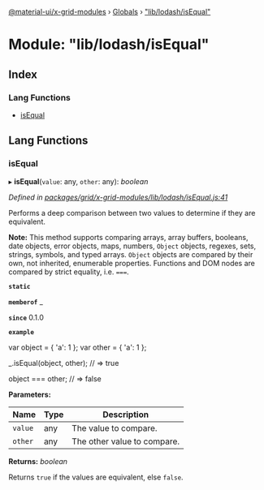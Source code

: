 [@material-ui/x-grid-modules](../README.md) › [Globals](../globals.md) › ["lib/lodash/isEqual"](_lib_lodash_isequal_.md)

# Module: "lib/lodash/isEqual"

## Index

### Lang Functions

* [isEqual](_lib_lodash_isequal_.md#isequal)

## Lang Functions

###  isEqual

▸ **isEqual**(`value`: any, `other`: any): *boolean*

*Defined in [packages/grid/x-grid-modules/lib/lodash/isEqual.js:41](https://github.com/mui-org/material-ui-x/blob/02342a6/packages/grid/x-grid-modules/lib/lodash/isEqual.js#L41)*

Performs a deep comparison between two values to determine if they are
equivalent.

**Note:** This method supports comparing arrays, array buffers, booleans,
date objects, error objects, maps, numbers, `Object` objects, regexes,
sets, strings, symbols, and typed arrays. `Object` objects are compared
by their own, not inherited, enumerable properties. Functions and DOM
nodes are compared by strict equality, i.e. `===`.

**`static`** 

**`memberof`** _

**`since`** 0.1.0

**`example`** 

var object = { 'a': 1 };
var other = { 'a': 1 };

_.isEqual(object, other);
// => true

object === other;
// => false

**Parameters:**

Name | Type | Description |
------ | ------ | ------ |
`value` | any | The value to compare. |
`other` | any | The other value to compare. |

**Returns:** *boolean*

Returns `true` if the values are equivalent, else `false`.
